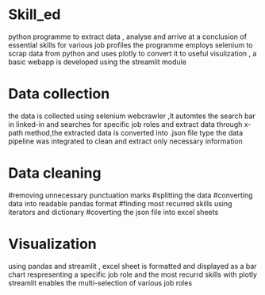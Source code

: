 # Skill_ed
python programme to extract data , analyse and arrive at a conclusion of essential skills for various job profiles
the programme employs selenium to scrap data from python and uses plotly to convert it to useful visulization , a basic webapp is developed using the streamlit module

# Data collection
the data is collected using selenium webcrawler ,it automtes the search bar in linked-in and searches for specific job roles and extract data through x-path method,the extracted data is converted into .json file type the data pipeline was integrated to clean and extract only necessary information

# Data cleaning 
#removing unnecessary punctuation marks
#splitting the data
#converting data into readable pandas format
#finding most recurred skills using iterators and dictionary
#coverting the json file into excel sheets

# Visualization 
using pandas and streamlit , excel sheet is formatted and displayed as a bar chart respresenting a specific job role and the most recurrd skills with  plotly
streamlit enables the multi-selection of various job roles
